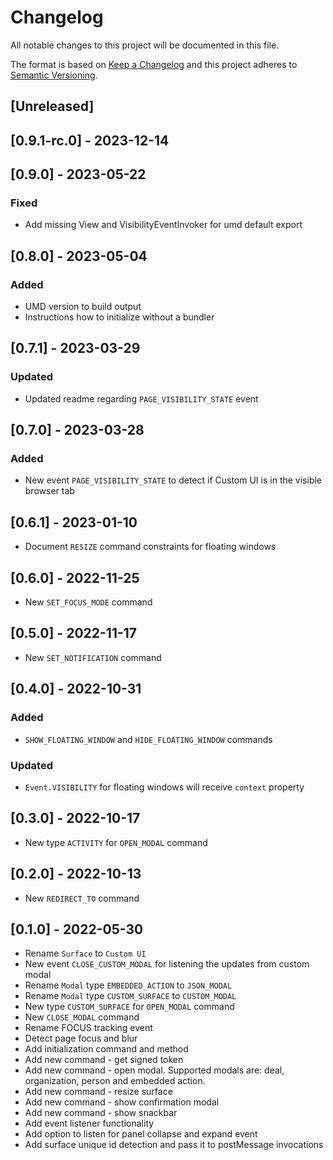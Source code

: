 # Changelog

All notable changes to this project will be documented in this file.

The format is based on [Keep a Changelog](http://keepachangelog.com/en/1.0.0/)
and this project adheres to [Semantic Versioning](http://semver.org/spec/v2.0.0.html).

## [Unreleased]

## [0.9.1-rc.0] - 2023-12-14

## [0.9.0] - 2023-05-22

### Fixed
- Add missing View and VisibilityEventInvoker for umd default export

## [0.8.0] - 2023-05-04

### Added
- UMD version to build output
- Instructions how to initialize without a bundler

## [0.7.1] - 2023-03-29

### Updated

- Updated readme regarding `PAGE_VISIBILITY_STATE` event

## [0.7.0] - 2023-03-28

### Added

- New event `PAGE_VISIBILITY_STATE` to detect if Custom UI is in the visible browser tab

## [0.6.1] - 2023-01-10

- Document `RESIZE` command constraints for floating windows

## [0.6.0] - 2022-11-25

- New `SET_FOCUS_MODE` command

## [0.5.0] - 2022-11-17

- New `SET_NOTIFICATION` command

## [0.4.0] - 2022-10-31

### Added

- `SHOW_FLOATING_WINDOW` and `HIDE_FLOATING_WINDOW` commands

### Updated

- `Event.VISIBILITY` for floating windows will receive `context` property

## [0.3.0] - 2022-10-17

- New type `ACTIVITY` for `OPEN_MODAL` command

## [0.2.0] - 2022-10-13

- New `REDIRECT_TO` command

## [0.1.0] - 2022-05-30

- Rename `Surface` to `Custom UI`
- New event `CLOSE_CUSTOM_MODAL` for listening the updates from custom modal
- Rename `Modal` type `EMBEDDED_ACTION` to `JSON_MODAL`
- Rename `Modal` type `CUSTOM_SURFACE` to `CUSTOM_MODAL`
- New type `CUSTOM_SURFACE` for `OPEN_MODAL` command
- New `CLOSE_MODAL` command
- Rename FOCUS tracking event
- Detect page focus and blur
- Add initialization command and method
- Add new command - get signed token
- Add new command - open modal. Supported modals are: deal, organization, person and embedded action.
- Add new command - resize surface
- Add new command - show confirmation modal
- Add new command - show snackbar
- Add event listener functionality
- Add option to listen for panel collapse and expand event
- Add surface unique id detection and pass it to postMessage invocations
